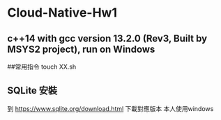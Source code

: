 # Cloud-Native-Hw1
## c++14 with gcc version 13.2.0 (Rev3, Built by MSYS2 project), run on Windows
##常用指令
touch XX.sh
## SQLite 安裝
到
https://www.sqlite.org/download.html
下載對應版本
本人使用windows

